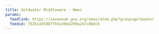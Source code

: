 ```yaml
---
title: Goldwater Middleware - News
params:
  feedlink: https://savannah.gnu.org/news/atom.php?group=goldwater
  feedid: 763b1d35807fb5a36bd209a247c88dcb
---
```

